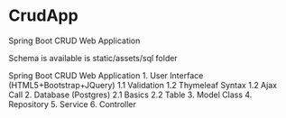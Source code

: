 # CrudApp
Spring Boot CRUD Web Application

Schema is available is static/assets/sql folder

Spring Boot CRUD Web Application
	1. User Interface (HTML5+Bootstrap+JQuery)
		 1.1 Validation
		 1.2 Thymeleaf Syntax 
		 1.2 Ajax Call
	2. Database (Postgres)
		 2.1 Basics
		 2.2 Table
	3. Model Class
	4. Repository
	5. Service
	6. Controller
